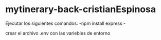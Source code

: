 # mytinerary-back-cristianEspinosa

Ejecutar los siguientes comandos:
    -npm install express
    -

crear el archivo .env con las variebles de entorno